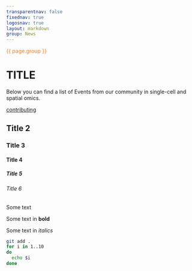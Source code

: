 ```yaml
---
transparentnav: false
fixednav: true
logosnav: true
layout: markdown
group: News
---
```

<p style="color: #f47d21">{{ page.group }}</p>

# TITLE

Below you can find a list of Events from our community in single-cell and spatial omics.

[contributing]({{site.baseurl}}/pages/about/contributing)

## Title 2

### Title 3

#### Title 4

##### Title 5

###### Title 6

Some text

Some text in **bold**

Some text in *italics*


``` bash
git add .
for i in 1..10
do
  echo $i
done
```
